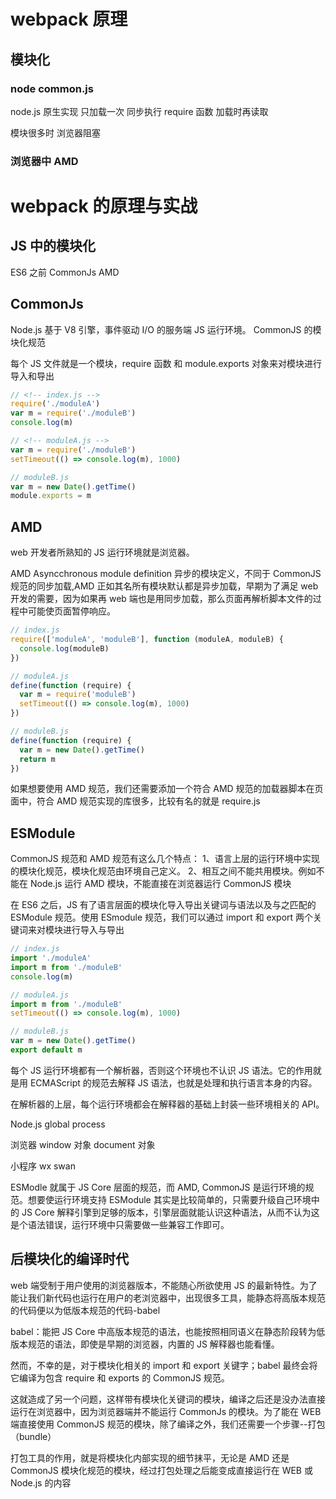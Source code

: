 # webpack 原理

## 模块化

### node common.js

node.js 原生实现
只加载一次 同步执行 require 函数 加载时再读取

模块很多时 浏览器阻塞

### 浏览器中 AMD

# webpack 的原理与实战

## JS 中的模块化

ES6 之前 CommonJs AMD

## CommonJs

Node.js 基于 V8 引擎，事件驱动 I/O 的服务端 JS 运行环境。 CommonJS 的模块化规范

每个 JS 文件就是一个模块，require 函数 和 module.exports 对象来对模块进行导入和导出

```js
// <!-- index.js -->
require('./moduleA')
var m = require('./moduleB')
console.log(m)

// <!-- moduleA.js -->
var m = require('./moduleB')
setTimeout(() => console.log(m), 1000)

// moduleB.js
var m = new Date().getTime()
module.exports = m
```

## AMD

web 开发者所熟知的 JS 运行环境就是浏览器。

AMD Asyncchronous module definition 异步的模块定义，不同于 CommonJS 规范的同步加载,AMD 正如其名所有模块默认都是异步加载，早期为了满足 web 开发的需要，因为如果再 web 端也是用同步加载，那么页面再解析脚本文件的过程中可能使页面暂停响应。

```js
// index.js
require(['moduleA', 'moduleB'], function (moduleA, moduleB) {
  console.log(moduleB)
})

// moduleA.js
define(function (require) {
  var m = require('moduleB')
  setTimeout(() => console.log(m), 1000)
})

// moduleB.js
define(function (require) {
  var m = new Date().getTime()
  return m
})
```

如果想要使用 AMD 规范，我们还需要添加一个符合 AMD 规范的加载器脚本在页面中，符合 AMD 规范实现的库很多，比较有名的就是 require.js

## ESModule

CommonJS 规范和 AMD 规范有这么几个特点：
1、语言上层的运行环境中实现的模块化规范，模块化规范由环境自己定义。
2、相互之间不能共用模块。例如不能在 Node.js 运行 AMD 模块，不能直接在浏览器运行 CommonJS 模块

在 ES6 之后，JS 有了语言层面的模块化导入导出关键词与语法以及与之匹配的 ESModule 规范。使用 ESmodule 规范，我们可以通过 import 和 export 两个关键词来对模块进行导入与导出

```js
// index.js
import './moduleA'
import m from './moduleB'
console.log(m)

// moduleA.js
import m from './moduleB'
setTimeout(() => console.log(m), 1000)

// moduleB.js
var m = new Date().getTime()
export default m
```

每个 JS 运行环境都有一个解析器，否则这个环境也不认识 JS 语法。它的作用就是用 ECMAScript 的规范去解释 JS 语法，也就是处理和执行语言本身的内容。

在解析器的上层，每个运行环境都会在解释器的基础上封装一些环境相关的 API。

Node.js
global
process

浏览器
window 对象
document 对象

小程序
wx
swan

ESModle 就属于 JS Core 层面的规范，而 AMD, CommonJS 是运行环境的规范。想要使运行环境支持 ESModule 其实是比较简单的，只需要升级自己环境中的 JS Core 解释引擎到足够的版本，引擎层面就能认识这种语法，从而不认为这是个语法错误，运行环境中只需要做一些兼容工作即可。

## 后模块化的编译时代

web 端受制于用户使用的浏览器版本，不能随心所欲使用 JS 的最新特性。为了能让我们新代码也运行在用户的老浏览器中，出现很多工具，能静态将高版本规范的代码便以为低版本规范的代码-babel

babel：能把 JS Core 中高版本规范的语法，也能按照相同语义在静态阶段转为低版本规范的语法，即使是早期的浏览器，内置的 JS 解释器也能看懂。

然而，不幸的是，对于模块化相关的 import 和 export 关键字；babel 最终会将它编译为包含 require 和 exports 的 CommonJS 规范。

这就造成了另一个问题，这样带有模块化关键词的模块，编译之后还是没办法直接运行在浏览器中，因为浏览器端并不能运行 CommonJs 的模块。为了能在 WEB 端直接使用 CommonJS 规范的模块，除了编译之外，我们还需要一个步骤--打包（bundle）

打包工具的作用，就是将模块化内部实现的细节抹平，无论是 AMD 还是 CommonJS 模块化规范的模块，经过打包处理之后能变成直接运行在 WEB 或 Node.js 的内容
